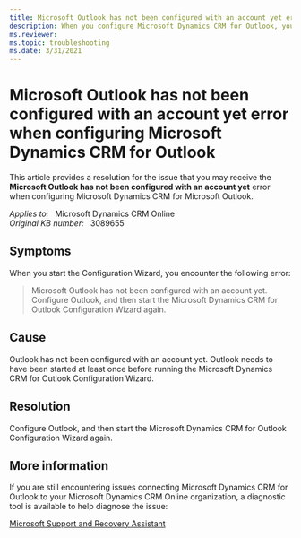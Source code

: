 ```yaml
---
title: Microsoft Outlook has not been configured with an account yet error when configuring
description: When you configure Microsoft Dynamics CRM for Outlook, you receive the Microsoft Outlook has not been configured with an account yet error. Provides a resolution.
ms.reviewer: 
ms.topic: troubleshooting
ms.date: 3/31/2021
---
```

# Microsoft Outlook has not been configured with an account yet error when configuring Microsoft Dynamics CRM for Outlook

This article provides a resolution for the issue that you may receive the **Microsoft Outlook has not been configured with an account yet** error when configuring Microsoft Dynamics CRM for Microsoft Outlook.

_Applies to:_ &nbsp; Microsoft Dynamics CRM Online  
_Original KB number:_ &nbsp; 3089655

## Symptoms

When you start the Configuration Wizard, you encounter the following error:

> Microsoft Outlook has not been configured with an account yet. Configure Outlook, and then start the Microsoft Dynamics CRM for Outlook Configuration Wizard again.

## Cause

Outlook has not been configured with an account yet. Outlook needs to have been started at least once before running the Microsoft Dynamics CRM for Outlook Configuration Wizard.

## Resolution

Configure Outlook, and then start the Microsoft Dynamics CRM for Outlook Configuration Wizard again.

## More information

If you are still encountering issues connecting Microsoft Dynamics CRM for Outlook to your Microsoft Dynamics CRM Online organization, a diagnostic tool is available to help diagnose the issue:

[Microsoft Support and Recovery Assistant](/outlook/troubleshoot/performance/how-to-scan-outlook-by-using-microsoft-support-and-recovery-assistant)
